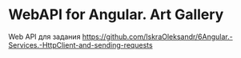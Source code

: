 # WebAPI for Angular. Art Gallery

Web API для задания https://github.com/IskraOleksandr/6Angular.-Services.-HttpClient-and-sending-requests
